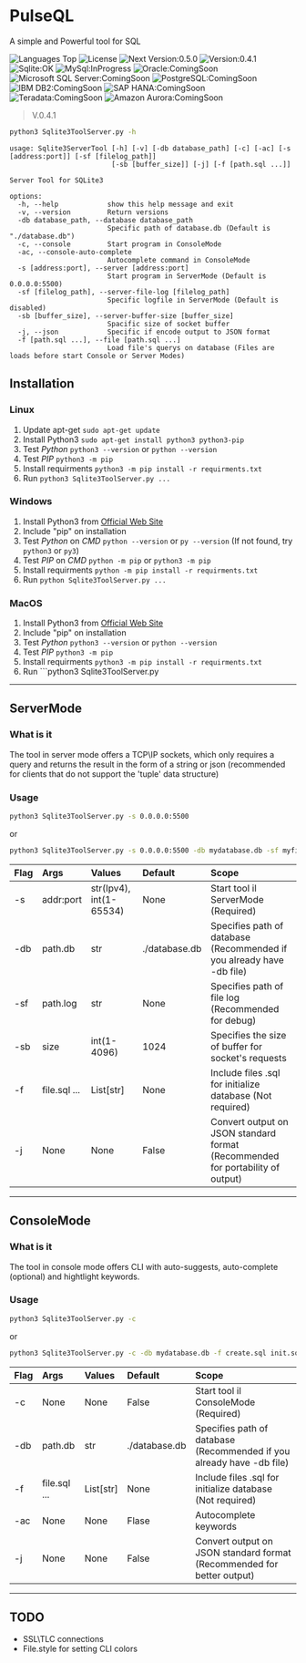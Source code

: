 # PulseQL


A simple and Powerful tool for SQL

![Languages Top](https://img.shields.io/github/languages/top/SteBra00/PulseQL)
![License](https://img.shields.io/github/license/SteBra00/PulseQL)
![Next Version:0.5.0](https://img.shields.io/badge/Next%20Version-0.5.0-purple)
![Version:0.4.1](https://img.shields.io/badge/Stable-0.4.1-blue)
![Sqlite:OK](https://img.shields.io/badge/Sqlite-OK-green)
![MySql:InProgress](https://img.shields.io/badge/MySql-InProgress-yellow)
![Oracle:ComingSoon](https://img.shields.io/badge/Oracle-ComingSoon-red)
![Microsoft SQL Server:ComingSoon](https://img.shields.io/badge/Microsoft%20SQL%20Server-ComingSoon-red)
![PostgreSQL:ComingSoon](https://img.shields.io/badge/PostgreSQL-ComingSoon-red)
![IBM DB2:ComingSoon](https://img.shields.io/badge/IBM%20DB2-ComingSoon-red)
![SAP HANA:ComingSoon](https://img.shields.io/badge/SAP%20HANA-ComingSoon-red)
![Teradata:ComingSoon](https://img.shields.io/badge/Teradata-ComingSoon-red)
![Amazon Aurora:ComingSoon](https://img.shields.io/badge/Amazon%20Aurora-ComingSoon-red)



> V.0.4.1


```bash
python3 Sqlite3ToolServer.py -h
```

```text
usage: Sqlite3ServerTool [-h] [-v] [-db database_path] [-c] [-ac] [-s [address:port]] [-sf [filelog_path]]
                         [-sb [buffer_size]] [-j] [-f [path.sql ...]]

Server Tool for SQLite3

options:
  -h, --help            show this help message and exit
  -v, --version         Return versions
  -db database_path, --database database_path
                        Specific path of database.db (Default is "./database.db")
  -c, --console         Start program in ConsoleMode
  -ac, --console-auto-complete
                        Autocomplete command in ConsoleMode
  -s [address:port], --server [address:port]
                        Start program in ServerMode (Default is 0.0.0.0:5500)
  -sf [filelog_path], --server-file-log [filelog_path]
                        Specific logfile in ServerMode (Default is disabled)
  -sb [buffer_size], --server-buffer-size [buffer_size]
                        Spacific size of socket buffer
  -j, --json            Specific if encode output to JSON format
  -f [path.sql ...], --file [path.sql ...]
                        Load file's querys on database (Files are loads before start Console or Server Modes)
```



## Installation
### Linux
1. Update apt-get ```sudo apt-get update```
2. Install Python3 ```sudo apt-get install python3 python3-pip```
3. Test *Python* ```python3 --version``` or ```python --version```
4. Test *PIP* ```python3 -m pip```
5. Install requirments ```python3 -m pip install -r requirments.txt```
6. Run ```python3 Sqlite3ToolServer.py ...```
### Windows
1. Install Python3 from [Official Web Site](https://www.python.org/downloads/)
2. Include "pip" on installation
3. Test *Python* on *CMD* ```python --version``` or ```py --version``` (If not found, try ```python3``` or ```py3```)
4. Test *PIP* on *CMD* ```python -m pip``` or ```python3 -m pip```
5. Install requirments ```python -m pip install -r requirments.txt```
6. Run ```python Sqlite3ToolServer.py ...```
### MacOS
1. Install Python3 from [Official Web Site](https://www.python.org/downloads/)
2. Include "pip" on installation
3. Test *Python* ```python3 --version``` or ```python --version```
4. Test *PIP* ```python3 -m pip```
5. Install requirments ```python3 -m pip install -r requirments.txt```
6. Run ```python3 Sqlite3ToolServer.py
---
## ServerMode
### What is it
The tool in server mode offers a TCP\IP sockets, which only requires a query and returns the result in the form of a string or json (recommended for clients that do not support the 'tuple' data structure)

### Usage
```bash
python3 Sqlite3ToolServer.py -s 0.0.0.0:5500
```
or
```bash
python3 Sqlite3ToolServer.py -s 0.0.0.0:5500 -db mydatabase.db -sf myfilelog.log -sb 500 -f create.sql init.sql -j
```

| Flag | Args         | Values                  | Default       | Scope                                                                          |
|:---- |:-------------|:------------------------|:--------------|:-------------------------------------------------------------------------------|
| -s   | addr:port    | str(Ipv4), int(1-65534) | None          | Start tool il ServerMode (Required)                                            |
| -db  | path.db      | str                     | ./database.db | Specifies path of database (Recommended if you already have -db file)          |
| -sf  | path.log     | str                     | None          | Specifies path of file log (Recommended for debug)                             |
| -sb  | size         | int(1-4096)             | 1024          | Specifies the size of buffer for socket's requests                             |
| -f   | file.sql ... | List[str]               | None          | Include files .sql for initialize database (Not required)                      |
| -j   | None         | None                    | False         | Convert output on JSON standard format (Recommended for portability of output) |

---

## ConsoleMode
### What is it
The tool in console mode offers CLI with auto-suggests, auto-complete (optional) and hightlight keywords.

### Usage
```bash
python3 Sqlite3ToolServer.py -c
```
or
```bash
python3 Sqlite3ToolServer.py -c -db mydatabase.db -f create.sql init.sql -ac -j
```

| Flag | Args         | Values    | Default       | Scope                                                                          |
|:---- |:-------------|:----------|:--------------|:-------------------------------------------------------------------------------|
| -c   | None         | None      | False         | Start tool il ConsoleMode (Required)                                           |
| -db  | path.db      | str       | ./database.db | Specifies path of database (Recommended if you already have -db file)          |
| -f   | file.sql ... | List[str] | None          | Include files .sql for initialize database (Not required)                      |
| -ac  | None         | None      | Flase         | Autocomplete keywords                                                          |
| -j   | None         | None      | False         | Convert output on JSON standard format (Recommended for better output)         |

---
## TODO
* SSL\TLC connections
* File.style for setting CLI colors
